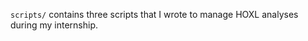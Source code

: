 <code>scripts/</code> contains three scripts that I wrote to manage HOXL analyses during my internship.
